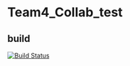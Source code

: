 # Team4_Collab_test
## build
[![Build Status](https://travis-ci.org/AnujMurali/Team4_Collab_test.svg?branch=master)](https://travis-ci.org/AnujMurali/Team4_Collab_test)
